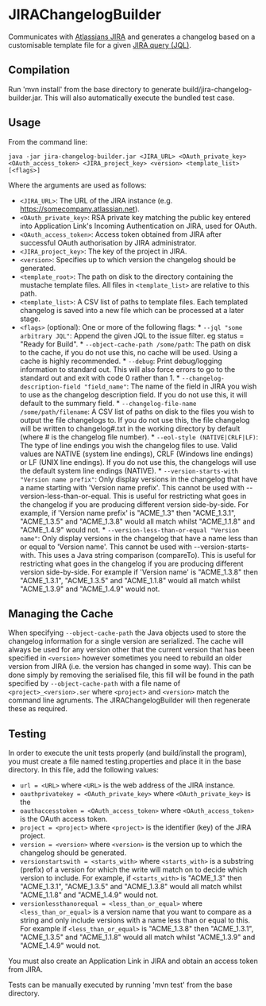 JIRAChangelogBuilder
====================

Communicates with [Atlassians JIRA](https://www.atlassian.com/software/jira) and generates a changelog based on a customisable template file for a given [JIRA query (JQL)](https://confluence.atlassian.com/display/JIRA/Advanced+Searching).

Compilation
-----------

Run 'mvn install' from the base directory to generate build/jira-changelog-builder.jar. This will also automatically execute the bundled test case.

Usage
-----

From the command line:

    java -jar jira-changelog-builder.jar <JIRA_URL> <OAuth_private_key> <OAuth_access_token> <JIRA_project_key> <version> <template_list> [<flags>]
  
Where the arguments are used as follows:
  
  *  `<JIRA_URL>`: The URL of the JIRA instance (e.g. https://somecompany.atlassian.net).
  *  `<OAuth_private_key>`: RSA private key matching the public key entered into Application Link's Incoming Authentication on JIRA, used for OAuth.
  *  `<OAuth_access_token>`: Access token obtained from JIRA after successful OAuth authorisation by JIRA administrator.
  *  `<JIRA_project_key>`: The key of the project in JIRA.
  *  `<version>`: Specifies up to which version the changelog should be generated.
  *  `<template_root>`: The path on disk to the directory containing the mustache template files. All files in `<template_list>` are relative to this path.
  *  `<template_list>`: A CSV list of paths to template files. Each templated changelog is saved into a new file which can be processed at a later stage.
  *  `<flags>` (optional): One or more of the following flags:
    * `--jql "some arbitrary JQL"`: Append the given JQL to the issue filter. eg status = "Ready for Build".
    * `--object-cache-path /some/path`: The path on disk to the cache, if you do not use this, no cache will be used. Using a cache is highly recommended.
    * `--debug`: Print debug/logging information to standard out. This will also force errors to go to the standard out and exit with code 0 rather than 1.
    * `--changelog-description-field "field_name"`: The name of the field in JIRA you wish to use as the changelog description field. If you do not use this, it will default to the summary field.
    * `--changelog-file-name /some/path/filename`: A CSV list of paths on disk to the files you wish to output the file changelogs to. If you do not use this, the file changelog will be written to changelog#.txt in the working directory by default (where # is the changelog file number).
    * `--eol-style (NATIVE|CRLF|LF)`: The type of line endings you wish the changelog files to use. Valid values are NATIVE (system line endings), CRLF (Windows line endings) or LF (UNIX line endings). If you do not use this, the changelogs will use the default system line endings (NATIVE).
    * `--version-starts-with "Version name prefix"`: Only display versions in the changelog that have a name starting with 'Version name prefix'. This cannot be used with --version-less-than-or-equal. This is useful for restricting what goes in the changelog if you are producing different version side-by-side. For example, if 'Version name prefix' is "ACME_1.3" then "ACME_1.3.1", "ACME_1.3.5" and "ACME_1.3.8" would all match whilst "ACME_1.1.8" and "ACME_1.4.9" would not.
    * `--version-less-than-or-equal "Version name"`: Only display versions in the changelog that have a name less than or equal to 'Version name'. This cannot be used with --version-starts-with. This uses a Java string comparison (compareTo). This is useful for restricting what goes in the changelog if you are producing different version side-by-side. For example if 'Version name' is "ACME_1.3.8" then "ACME_1.3.1", "ACME_1.3.5" and "ACME_1.1.8" would all match whilst "ACME_1.3.9" and "ACME_1.4.9" would not.
  
Managing the Cache
------------------

When specifying `--object-cache-path` the Java objects used to store the changelog information for a single version are serialized. The cache will always be used for any version other that the current version that has been specified in `<version>` however sometimes you need to rebuild an older version from JIRA (i.e. the version has changed in some way). This can be done simply by removing the serialised file, this fill will be found in the path specified by `--object-cache-path` with a file name of `<project>_<version>.ser` where `<project>` and `<version>` match the command line agruments. The JIRAChangelogBuilder will then regenerate these as required.

Testing
-------

In order to execute the unit tests properly (and build/install the program), you must create a file named testing.properties and place it in the base directory. In this file, add the following values:
  
  * `url = <URL>` where `<URL>` is the web address of the JIRA instance.
  * `oauthprivatekey = <OAuth_private_key>` where `<OAuth_private_key>` is the 
  * `oauthaccesstoken = <OAuth_access_token>` where `<OAuth_access_token>` is the OAuth access token.
  * `project = <project>` where `<project>` is the identifier (key) of the JIRA project.
  * `version = <version>` where `<version>` is the version up to which the changelog should be generated.
  * `versionstartswith = <starts_with>` where `<starts_with>` is a substring (prefix) of a version for which the write will match on to decide which version to include. For example, if `<starts_with>` is "ACME_1.3" then "ACME_1.3.1", "ACME_1.3.5" and "ACME_1.3.8" would all match whilst "ACME_1.1.8" and "ACME_1.4.9" would not.
  * `versionlessthanorequal = <less_than_or_equal>` where `<less_than_or_equal>` is a version name that you want to compare as a string and only include versions with a name less than or equal to this. For example if `<less_than_or_equal>` is "ACME_1.3.8" then "ACME_1.3.1", "ACME_1.3.5" and "ACME_1.1.8" would all match whilst "ACME_1.3.9" and "ACME_1.4.9" would not.
  
You must also create an Application Link in JIRA and obtain an access token from JIRA.

Tests can be manually executed by running 'mvn test' from the base directory.
